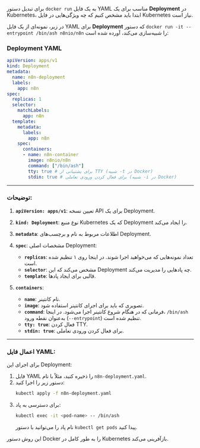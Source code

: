 برای تبدیل دستور `docker run` به یک فایل YAML مناسب برای یک **Deployment** در Kubernetes، ابتدا باید مشخص کنیم که چه ویژگی‌هایی در فایل Kubernetes نیاز است. 

در زیر، نمونه‌ای از یک فایل YAML برای **Deployment** که دستور `docker run -it --entrypoint /bin/ash n8nio/n8n` را شبیه‌سازی می‌کند، آورده شده است:

### Deployment YAML
```yaml
apiVersion: apps/v1
kind: Deployment
metadata:
  name: n8n-deployment
  labels:
    app: n8n
spec:
  replicas: 1
  selector:
    matchLabels:
      app: n8n
  template:
    metadata:
      labels:
        app: n8n
    spec:
      containers:
      - name: n8n-container
        image: n8nio/n8n
        command: ["/bin/ash"]
        tty: true # برای پشتیبانی از TTY (شبیه -t در Docker)
        stdin: true # برای فعال کردن ورودی تعاملی (شبیه -i در Docker)
```

---

### توضیحات:

1. **`apiVersion: apps/v1`**:
   تعیین نسخه API برای یک Deployment.

2. **`kind: Deployment`**:
   نوع منبع Kubernetes که یک Deployment را ایجاد می‌کند.

3. **`metadata`**:
   اطلاعات مربوط به نام و برچسب‌های Deployment.

4. **`spec`**:
   مشخصات اصلی Deployment:
   - **`replicas`**: تعداد نمونه‌هایی که می‌خواهید اجرا شوند. در اینجا روی ۱ تنظیم شده است.
   - **`selector`**: مشخص می‌کند که این Deployment چه پادهایی را مدیریت می‌کند.
   - **`template`**: قالبی برای ایجاد پادها.

5. **`containers`**:
   - **`name`**: نام کانتینر.
   - **`image`**: تصویری که باید برای اجرای کانتینر استفاده شود.
   - **`command`**: فرمانی که در هنگام شروع کانتینر اجرا می‌شود. در اینجا، `/bin/ash` به‌عنوان نقطه ورود (`--entrypoint`) تنظیم شده است.
   - **`tty: true`**: فعال کردن TTY.
   - **`stdin: true`**: برای فعال کردن ورودی تعاملی.

---

### اعمال فایل YAML:
برای اجرای این Deployment:
1. فایل YAML را ذخیره کنید، مثلاً با نام `n8n-deployment.yaml`.
2. دستور زیر را اجرا کنید:
   ```bash
   kubectl apply -f n8n-deployment.yaml
   ```
3. برای دسترسی به پاد:
   ```bash
   kubectl exec -it <pod-name> -- /bin/ash
   ```
   نام پاد را می‌توانید با دستور `kubectl get pods` پیدا کنید.

این روش دستور Docker را به طور کامل در Kubernetes بازآفرینی می‌کند.
